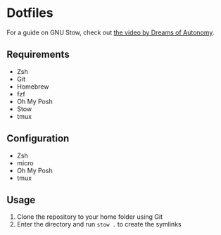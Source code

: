 # Dotfiles

For a guide on GNU Stow, check out [the video by Dreams of Autonomy](https://www.youtube.com/watch?v=y6XCebnB9gs).

## Requirements

- Zsh
- Git
- Homebrew
- fzf
- Oh My Posh
- Stow
- tmux

## Configuration

- Zsh
- micro
- Oh My Posh
- tmux

## Usage

1. Clone the repository to your home folder using Git
2. Enter the directory and run `stow .` to create the symlinks
